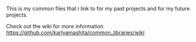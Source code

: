 
This is my common files that i link to for my past projects and for my future projects.

Check out the wiki for more information https://github.com/karlyamashita/common_libraries/wiki
